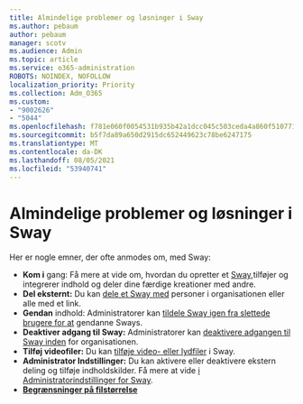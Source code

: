 ```yaml
---
title: Almindelige problemer og løsninger i Sway
ms.author: pebaum
author: pebaum
manager: scotv
ms.audience: Admin
ms.topic: article
ms.service: o365-administration
ROBOTS: NOINDEX, NOFOLLOW
localization_priority: Priority
ms.collection: Adm_O365
ms.custom:
- "9002626"
- "5044"
ms.openlocfilehash: f781e060f0054531b935b42a1dcc045c503ceda4a860f510771e6cd01ec4f399
ms.sourcegitcommit: b5f7da89a650d2915dc652449623c78be6247175
ms.translationtype: MT
ms.contentlocale: da-DK
ms.lasthandoff: 08/05/2021
ms.locfileid: "53940741"
---
```

# <a name="sway-common-issues-and-solutions"></a>Almindelige problemer og løsninger i Sway

Her er nogle emner, der ofte anmodes om, med Sway:

- **Kom i** gang: Få mere at vide om, hvordan du opretter et [Sway,](https://support.office.com/article/getting-started-with-sway-2076c468-63f4-4a89-ae5f-424796714a8a)tilføjer og integrerer indhold og deler dine færdige kreationer med andre.
- **Del eksternt:** Du kan [dele et Sway med](https://support.microsoft.com/en-us/office/share-your-sway-1cf853b8-ef7e-46b0-b704-003e58d28998?ui=en-us&rs=en-us&ad=us) personer i organisationen eller alle med et link.
- **Gendan** indhold: Administratorer kan [tildele Sway igen fra slettede brugere for at](https://support.office.com/article/Reassign-Sways-from-a-deleted-user-account-Admin-Help-9580E618-3C3E-4D28-A6EF-74C00A997248) gendanne Sways.
- **Deaktiver adgang til Sway:** Administratorer kan [deaktivere adgangen til Sway inden](https://docs.microsoft.com/office365/enterprise/powershell/disable-access-to-sway-with-office-365-powershell) for organisationen.
- **Tilføj videofiler:** Du kan [tilføje video- eller lydfiler](https://support.office.com/article/Add-video-and-audio-files-into-Sway-d2f14842-e103-49c0-9da2-0fbcfcad381f) i Sway.
- **Administrator Indstillinger:** Du kan aktivere eller deaktivere ekstern deling og tilføje indholdskilder. Få mere at vide [i Administratorindstillinger for Sway](https://support.office.com/article/Administrator-settings-for-Sway-d298e79b-b6ab-44c6-9239-aa312f5784d4).
- **[Begrænsninger på filstørrelse](https://support.office.com/article/File-size-limits-in-Sway-4db21bc6-b42b-499f-9272-66e089db109f)**
